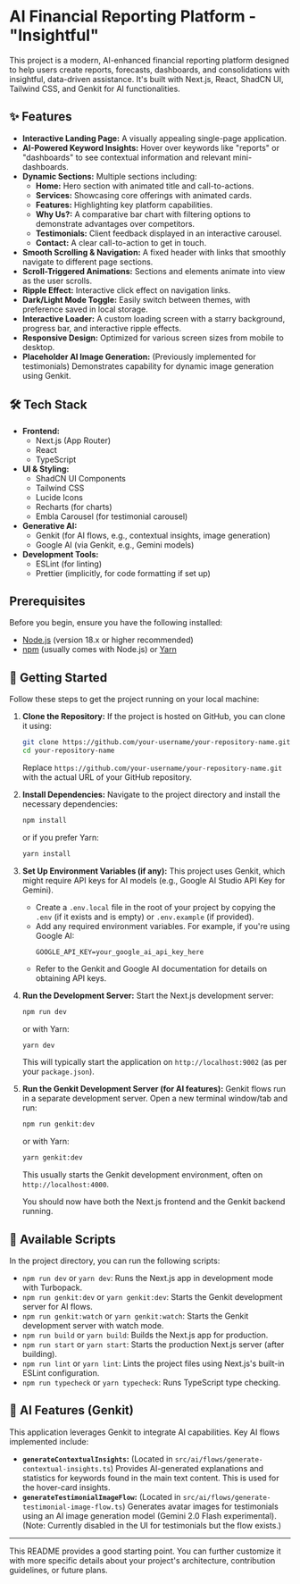 
# AI Financial Reporting Platform - "Insightful"

This project is a modern, AI-enhanced financial reporting platform designed to help users create reports, forecasts, dashboards, and consolidations with insightful, data-driven assistance. It's built with Next.js, React, ShadCN UI, Tailwind CSS, and Genkit for AI functionalities.

## ✨ Features

*   **Interactive Landing Page:** A visually appealing single-page application.
*   **AI-Powered Keyword Insights:** Hover over keywords like "reports" or "dashboards" to see contextual information and relevant mini-dashboards.
*   **Dynamic Sections:** Multiple sections including:
    *   **Home:** Hero section with animated title and call-to-actions.
    *   **Services:** Showcasing core offerings with animated cards.
    *   **Features:** Highlighting key platform capabilities.
    *   **Why Us?:** A comparative bar chart with filtering options to demonstrate advantages over competitors.
    *   **Testimonials:** Client feedback displayed in an interactive carousel.
    *   **Contact:** A clear call-to-action to get in touch.
*   **Smooth Scrolling & Navigation:** A fixed header with links that smoothly navigate to different page sections.
*   **Scroll-Triggered Animations:** Sections and elements animate into view as the user scrolls.
*   **Ripple Effect:** Interactive click effect on navigation links.
*   **Dark/Light Mode Toggle:** Easily switch between themes, with preference saved in local storage.
*   **Interactive Loader:** A custom loading screen with a starry background, progress bar, and interactive ripple effects.
*   **Responsive Design:** Optimized for various screen sizes from mobile to desktop.
*   **Placeholder AI Image Generation:** (Previously implemented for testimonials) Demonstrates capability for dynamic image generation using Genkit.

## 🛠️ Tech Stack

*   **Frontend:**
    *   Next.js (App Router)
    *   React
    *   TypeScript
*   **UI & Styling:**
    *   ShadCN UI Components
    *   Tailwind CSS
    *   Lucide Icons
    *   Recharts (for charts)
    *   Embla Carousel (for testimonial carousel)
*   **Generative AI:**
    *   Genkit (for AI flows, e.g., contextual insights, image generation)
    *   Google AI (via Genkit, e.g., Gemini models)
*   **Development Tools:**
    *   ESLint (for linting)
    *   Prettier (implicitly, for code formatting if set up)

##  Prerequisites

Before you begin, ensure you have the following installed:
*   [Node.js](https://nodejs.org/) (version 18.x or higher recommended)
*   [npm](https://www.npmjs.com/) (usually comes with Node.js) or [Yarn](https://yarnpkg.com/)

## 🚀 Getting Started

Follow these steps to get the project running on your local machine:

1.  **Clone the Repository:**
    If the project is hosted on GitHub, you can clone it using:
    ```bash
    git clone https://github.com/your-username/your-repository-name.git
    cd your-repository-name
    ```
    Replace `https://github.com/your-username/your-repository-name.git` with the actual URL of your GitHub repository.

2.  **Install Dependencies:**
    Navigate to the project directory and install the necessary dependencies:
    ```bash
    npm install
    ```
    or if you prefer Yarn:
    ```bash
    yarn install
    ```

3.  **Set Up Environment Variables (if any):**
    This project uses Genkit, which might require API keys for AI models (e.g., Google AI Studio API Key for Gemini).
    *   Create a `.env.local` file in the root of your project by copying the `.env` (if it exists and is empty) or `.env.example` (if provided).
    *   Add any required environment variables. For example, if you're using Google AI:
        ```env
        GOOGLE_API_KEY=your_google_ai_api_key_here
        ```
    *   Refer to the Genkit and Google AI documentation for details on obtaining API keys.

4.  **Run the Development Server:**
    Start the Next.js development server:
    ```bash
    npm run dev
    ```
    or with Yarn:
    ```bash
    yarn dev
    ```
    This will typically start the application on `http://localhost:9002` (as per your `package.json`).

5.  **Run the Genkit Development Server (for AI features):**
    Genkit flows run in a separate development server. Open a new terminal window/tab and run:
    ```bash
    npm run genkit:dev
    ```
    or with Yarn:
    ```bash
    yarn genkit:dev
    ```
    This usually starts the Genkit development environment, often on `http://localhost:4000`.

    You should now have both the Next.js frontend and the Genkit backend running.

## 📜 Available Scripts

In the project directory, you can run the following scripts:

*   `npm run dev` or `yarn dev`: Runs the Next.js app in development mode with Turbopack.
*   `npm run genkit:dev` or `yarn genkit:dev`: Starts the Genkit development server for AI flows.
*   `npm run genkit:watch` or `yarn genkit:watch`: Starts the Genkit development server with watch mode.
*   `npm run build` or `yarn build`: Builds the Next.js app for production.
*   `npm run start` or `yarn start`: Starts the production Next.js server (after building).
*   `npm run lint` or `yarn lint`: Lints the project files using Next.js's built-in ESLint configuration.
*   `npm run typecheck` or `yarn typecheck`: Runs TypeScript type checking.

## 🤖 AI Features (Genkit)

This application leverages Genkit to integrate AI capabilities. Key AI flows implemented include:

*   **`generateContextualInsights`:** (Located in `src/ai/flows/generate-contextual-insights.ts`)
    Provides AI-generated explanations and statistics for keywords found in the main text content. This is used for the hover-card insights.
*   **`generateTestimonialImageFlow`:** (Located in `src/ai/flows/generate-testimonial-image-flow.ts`)
    Generates avatar images for testimonials using an AI image generation model (Gemini 2.0 Flash experimental). (Note: Currently disabled in the UI for testimonials but the flow exists.)

---

This README provides a good starting point. You can further customize it with more specific details about your project's architecture, contribution guidelines, or future plans.
